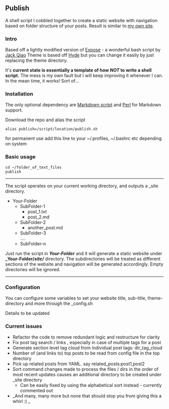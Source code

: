 ## Publish

A shell script I cobbled together to create a static website with navigation based on folder structure of your posts.
Result is similar to [my own site](https://proxygeek.github.io).

### Intro

Based off a lightly modified version of [Expose](https://github.com/Jack000/Expose) - a wonderful bash script by [Jack Qiao](http://jack.works/)
Theme is based off [Hyde](https://github.com/poole/hyde) but you can change it easily by just replacing the theme directory.

It's **current state is essentially a template of how _NOT_ to write a shell script.**
The mess is my own fault but I will keep improving it whenever I can. In the mean time, it works! Sort of...   


### Installation

The only optional dependency are [Markdown script](https://daringfireball.net/projects/markdown/) and [Perl](https://www.perl.org/get.html) for Markdown support.

Download the repo and alias the script

	alias publish=/script/location/publish.sh

for permanent use add this line to your ~/.profiles, ~/.bashrc etc depending on system


### Basic usage

	cd ~/folder_of_text_files
	publish

* * * * 
	
The script operates on your current working directory, and outputs a _site directory.

- Your-Folder  
	- SubFolder-1  
		- post_1.txt  
		- post_2.md  
	- SubFolder-2  
		- another_post.md  
	- SubFolder-3  
	....  
	- SubFolder-n  

Just run the script in **_Your-Folder_** and it will generate a static website under **_Your-Folder/_site/_** directory.
The subdirectories will be treated as different sections of the website and navigation will be generated accordingly.
Empty directories will be ignored.

* * * * 


### Configuration
You can configure some variables to set your website title, sub-title, theme-directory and more through the _config.sh

Details to be updated

### Current issues
- Refactor the code to remove redundant logic and restructure for clarity
- Fix post tag search / links , especially in case of multiple tags for a post
- Generate section level tag cloud from individual post tags: dir_tag_cloud
- Number of (and links to) top posts to be read from config file in the top directory
- Pick up related posts from YAML. say related_posts:post1,post2
- Sort command changes made to process the files / dirs in the order of most recent updates causes an additional directory to be created under _site directory
	- Can be easily fixed by using the alphabetical sort instead - currently commented out 
- _And many, many more but none that should stop you from giving this a whirl :) _

